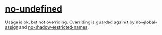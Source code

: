 [no-undefined](https://eslint.org/docs/rules/no-undefined)
==========================================================
Usage is ok, but not overriding.
Overriding is guarded against by
[no-global-assign](./no-global-assign.md) and
[no-shadow-restricted-names](./no-shadow-restricted-names.md).
